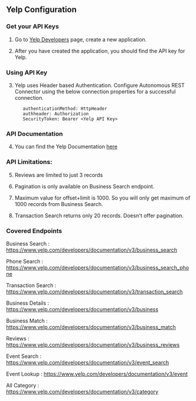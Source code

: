 ## Yelp Configuration

### Get your API Keys
1. Go to [Yelp Developers](https://www.yelp.com/developers/documentation/v3) page, create a new application.

2. After you have created the application, you should find the API key for Yelp.

### Using API Key
3. Yelp uses Header based Authentication. Configure Autonomous REST Connector using the below connection properties for a successful connection.
          
          authenticationMethod: HttpHeader
          authheader: Authorization
          SecurityToken: Bearer <Yelp API Key>

### API Documentation
4. You can find the Yelp Documentation [here](https://www.yelp.com/developers/documentation/v3/get_started)

### API Limitations:
5. Reviews are limited to just 3 records

6. Pagination is only available on Business Search endpoint.

7. Maximum value for offset+limit is 1000. So you will only get maximum of 1000 records from Business Search.

8. Transaction Search returns only 20 records. Doesn't offer pagination.


### Covered Endpoints

Business Search    : https://www.yelp.com/developers/documentation/v3/business_search

Phone Search       : https://www.yelp.com/developers/documentation/v3/business_search_phone

Transaction Search : https://www.yelp.com/developers/documentation/v3/transaction_search

Business Details   : https://www.yelp.com/developers/documentation/v3/business

Business Match     : https://www.yelp.com/developers/documentation/v3/business_match

Reviews            : https://www.yelp.com/developers/documentation/v3/business_reviews

Event Search       : https://www.yelp.com/developers/documentation/v3/event_search

Event Lookup       : https://www.yelp.com/developers/documentation/v3/event

All Category       : https://www.yelp.com/developers/documentation/v3/category
